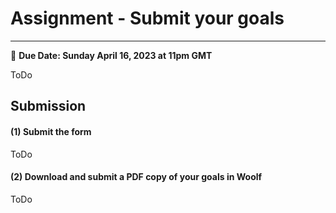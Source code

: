 # Assignment - Submit your goals
-----
<aside>
  
  📝 **Due Date: Sunday April 16, 2023 at 11pm GMT**
 
</aside>

ToDo


## Submission

#### (1) Submit the form
ToDo


#### (2) Download and submit a PDF copy of your goals in Woolf
ToDo





